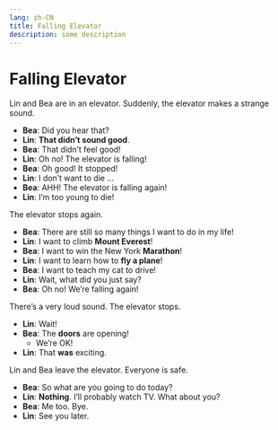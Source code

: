 ```yaml
---
lang: zh-CN
title: Falling Elevator
description: some description
---
```


# Falling Elevator

Lin and Bea are in an elevator. Suddenly, the elevator makes a strange sound.

- **Bea**: Did you hear that?
- **Lin**: **That didn’t sound good**.
- **Bea**: That didn’t feel good!
- **Lin**: Oh no! The elevator is falling!
- **Bea**: Oh good! It stopped!
- **Lin**: I don’t want to die …
- **Bea**: AHH! The elevator is falling again!
- **Lin**: I’m too young to die!

The elevator stops again.

- **Bea**: There are still so many things I want to do in my life!
- **Lin**: I want to climb **Mount Everest**!
- **Bea**: I want to win the New York **Marathon**!
- **Lin**: I want to learn how to **fly a plane**!
- **Bea**: I want to teach my cat to drive!
- **Lin**: Wait, what did you just say?
- **Bea**: Oh no! We’re falling again!

There’s a very loud sound. The elevator stops.

- **Lin**: Wait!
- **Bea**: The **doors** are opening!
  - We’re OK!
- **Lin**: That **was** exciting.

Lin and Bea leave the elevator. Everyone is safe.

- **Bea**: So what are you going to do today?
- **Lin**: **Nothing**. I’ll probably watch TV. What about you?
- **Bea**: Me too. Bye.
- **Lin**: See you later.
